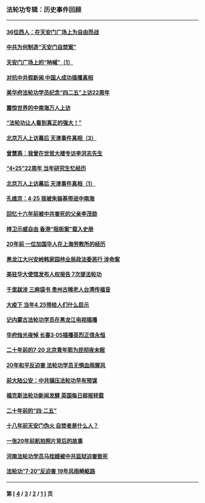 ### 法轮功专辑：历史事件回顾
---
#### [36位西人：在天安门广场上为自由而战](../../pages/nf5793/n13390029.md?03120430) 
#### [中共为何制造“天安门自焚案”](../../pages/nf5793/n13183270.md?03120430) 
#### [天安门广场上的“呐喊”（1）](../../pages/nf5793/n13105277.md?03120430) 
#### [对抗中共假新闻 中国人成功插播真相](../../pages/nf5793/n12910618.md?03120430) 
#### [美华府法轮功学员纪念“四二五”上访22周年](../../pages/nf5793/n12904445.md?03120430) 
#### [震惊世界的中南海万人上访](../../pages/nf5793/n12903976.md?03120430) 
#### [“法轮功让人看到真正的强大！”](../../pages/nf5793/n12903195.md?03120430) 
#### [北京万人上访幕后 天津事件真相（3）](../../pages/nf5793/n12902807.md?03120430) 
#### [曾慧燕：我曾在世贸大楼专访李洪志先生](../../pages/nf5793/n12898729.md?03120430) 
#### [“4•25”22周年 当年研究生忆经历](../../pages/nf5793/n12894152.md?03120430) 
#### [北京万人上访幕后 天津事件真相（1）](../../pages/nf5793/n12885174.md?03120430) 
#### [孔维京：4·25 我被朱镕基带进中南海](../../pages/nf5793/n12864987.md?03120430) 
#### [回忆十六年前被中共害死的父亲李茂勋](../../pages/nf5793/n12880270.md?03120430) 
#### [捍卫示威自由 香港“阻街案”载入史册](../../pages/nf5793/n12811245.md?03120430) 
#### [20年前 一位加国华人在上海劳教所的经历](../../pages/nf5793/n12707932.md?03120430) 
#### [黑龙江大兴安岭韩家园林业局政法委恶行 涉命案](../../pages/nf5793/n12622815.md?03120430) 
#### [美驻华大使馆发布人权报告 7次提法轮功](../../pages/nf5793/n12520541.md?03120430) 
#### [千里跋涉 三麻袋书 贵州古稀老人台湾传福音](../../pages/nf5793/n12198750.md?03120430) 
#### [大疫下 当年4.25带给人们什么启示](../../pages/nf5793/n12058565.md?03120430) 
#### [记内蒙古法轮功学员在黑龙江电视插播](../../pages/nf5793/n11699194.md?03120430) 
#### [华府烛光夜悼 长春3·05插播英烈正信永恒](../../pages/nf5793/n11397432.md?03120430) 
#### [二十年前的7·20 北京青年郭为民彻夜未眠](../../pages/nf5793/n11354195.md?03120430) 
#### [20年和平反迫害 法轮功学员无惧血雨腥风](../../pages/nf5793/n11348279.md?03120430) 
#### [前大陆公安：中共镇压法轮功早有预谋](../../pages/nf5793/n11352168.md?03120430) 
#### [福克斯法轮功新闻发酵  英国每日邮报转载](../../pages/nf5793/n11285952.md?03120430) 
#### [二十年前的“四·二五”](../../pages/nf5793/n11207639.md?03120430) 
#### [十八年前天安门伪火 自焚者是什么人？](../../pages/nf5793/n10996556.md?03120430) 
#### [一张20年前航拍照片背后的故事](../../pages/nf5793/n10693797.md?03120430) 
#### [河南法轮功学员马桂娥被中共监狱迫害致死](../../pages/nf5793/n10684974.md?03120430) 
#### [法轮功“7‧20”反迫害 19年风雨崎岖路](../../pages/nf5793/n10570834.md?03120430) 

---
#### 第 [ [4](./4.md?03120430) / [3](./3.md?03120430) / [2](./2.md?03120430) / [1](./1.md?03120430) ] 页
